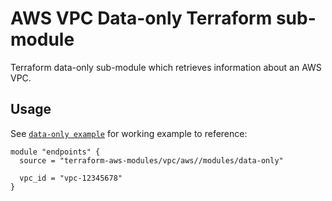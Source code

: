 # AWS VPC Data-only Terraform sub-module

Terraform data-only sub-module which retrieves information about an AWS VPC.

## Usage

See [`data-only example`](../../examples/data-only) for working example to reference:

```hcl
module "endpoints" {
  source = "terraform-aws-modules/vpc/aws//modules/data-only"

  vpc_id = "vpc-12345678"
}
```

<!-- BEGINNING OF PRE-COMMIT-TERRAFORM DOCS HOOK -->

<!-- END OF PRE-COMMIT-TERRAFORM DOCS HOOK -->
